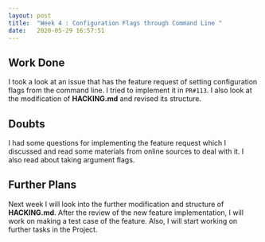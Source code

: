 ```yaml
---
layout: post
title:  "Week 4 : Configuration Flags through Command Line "
date:   2020-05-29 16:57:51
---
```


## Work Done
I took a look at an issue that has the feature request of setting configuration flags from the command line. I tried to implement it in `PR#113`. I also look at the modification of **HACKING.md** and revised its structure.


## Doubts
I had some questions for implementing the feature request which I discussed and read some materials from online sources to deal with it. I also read about taking argument flags.

## Further Plans
Next week I will look into the further modification and structure of **HACKING.md**. After the review of the new feature implementation, I will work on making a test case of the feature. Also, I will start working on further tasks in the Project.

